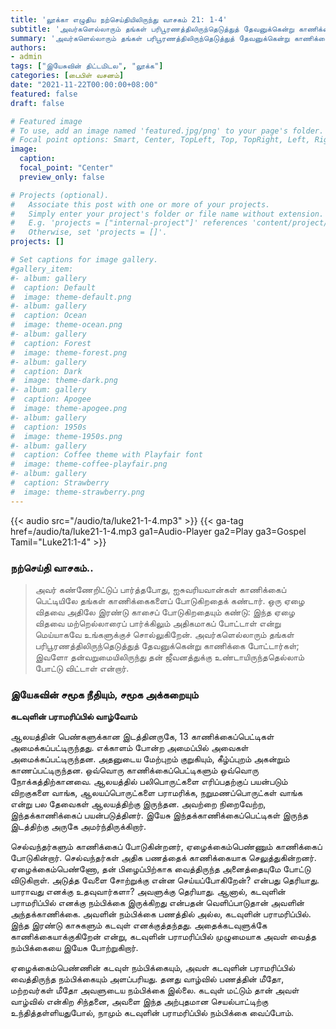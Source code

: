 ```yaml
---
title: 'லூக்கா எழுதிய நற்செய்தியிலிருந்து வாசகம் 21: 1-4'
subtitle: 'அவர்களெல்லாரும் தங்கள் பரிபூரணத்திலிருந்தெடுத்துத் தேவனுக்கென்று காணிக்கை போட்டார்கள்; இவளோ தன்வறுமையிலிருந்து தன் ஜீவனத்துக்கு உண்டாயிருந்ததெல்லாம் போட்டு விட்டாள் என்றார். - லூக்கா 21:4'
summary: 'அவர்களெல்லாரும் தங்கள் பரிபூரணத்திலிருந்தெடுத்துத் தேவனுக்கென்று காணிக்கை போட்டார்கள்; இவளோ தன்வறுமையிலிருந்து தன் ஜீவனத்துக்கு உண்டாயிருந்ததெல்லாம் போட்டு விட்டாள் என்றார். - லூக்கா 21:4'
authors:
- admin
tags: ["இயேசுவின் திட்டமிடல", "லூக்க"]
categories: [பைபிள் வசனம்]
date: "2021-11-22T00:00:00+08:00"
featured: false
draft: false

# Featured image
# To use, add an image named 'featured.jpg/png' to your page's folder.
# Focal point options: Smart, Center, TopLeft, Top, TopRight, Left, Right, BottomLeft, Bottom, BottomRight
image:
  caption:
  focal_point: "Center"
  preview_only: false

# Projects (optional).
#   Associate this post with one or more of your projects.
#   Simply enter your project's folder or file name without extension.
#   E.g. 'projects = ["internal-project"]' references 'content/project/deep-learning/index.md'.
#   Otherwise, set 'projects = []'.
projects: []

# Set captions for image gallery.
#gallery_item:
#- album: gallery
#  caption: Default
#  image: theme-default.png
#- album: gallery
#  caption: Ocean
#  image: theme-ocean.png
#- album: gallery
#  caption: Forest
#  image: theme-forest.png
#- album: gallery
#  caption: Dark
#  image: theme-dark.png
#- album: gallery
#  caption: Apogee
#  image: theme-apogee.png
#- album: gallery
#  caption: 1950s
#  image: theme-1950s.png
#- album: gallery
#  caption: Coffee theme with Playfair font
#  image: theme-coffee-playfair.png
#- album: gallery
#  caption: Strawberry
#  image: theme-strawberry.png
---
```


{{< audio src="/audio/ta/luke21-1-4.mp3" >}}
{{< ga-tag href=/audio/ta/luke21-1-4.mp3 ga1=Audio-Player ga2=Play ga3=Gospel Tamil="Luke21:1-4" >}}

###  நற்செய்தி வாசகம்..
> அவர் கண்ணேறிட்டுப் பார்த்தபோது, ஐசுவரியவான்கள் காணிக்கைப் பெட்டியிலே தங்கள் காணிக்கைகளைப் போடுகிறதைக் கண்டார். ஒரு ஏழை விதவை அதிலே இரண்டு காசைப் போடுகிறதையும் கண்டு: இந்த ஏழை விதவை மற்றெல்லாரைப் பார்க்கிலும் அதிகமாகப் போட்டாள் என்று மெய்யாகவே உங்களுக்குச் சொல்லுகிறேன். அவர்களெல்லாரும் தங்கள் பரிபூரணத்திலிருந்தெடுத்துத் தேவனுக்கென்று காணிக்கை போட்டார்கள்; இவளோ தன்வறுமையிலிருந்து தன் ஜீவனத்துக்கு உண்டாயிருந்ததெல்லாம் போட்டு விட்டாள் என்றார்.

### இயேசுவின் சமூக நீதியும், சமூக அக்கறையும்
**கடவுளின் பராமரிப்பில் வாழ்வோம்**

ஆலயத்தின் பெண்களுக்கான இடத்தினருகே, 13 காணிக்கைப்பெட்டிகள் அமைக்கப்பட்டிருந்தது. எக்காளம் போன்ற அமைப்பில் அவைகள் அமைக்கப்பட்டிருந்தன. அதனுடைய மேற்புறம் குறுகியும், கீழ்ப்புறம் அகன்றும் காணப்பட்டிருந்தன. ஒவ்வொரு காணிக்கைப்பெட்டிகளும் ஒவ்வொரு நோக்கத்திற்கானவை. ஆலயத்தில் பலிபொருட்களை எரிப்பதற்குப் பயன்படும் விறகுகளை வாங்க, ஆலயப்பொருட்களை பராமரிக்க, நறுமணப்பொருட்கள் வாங்க என்று பல தேவைகள் ஆலயத்திற்கு இருந்தன. அவற்றை நிறைவேற்ற, இந்தக்காணிக்கைப் பயன்படுத்தினர். இயேசு இந்தக்காணிக்கைப்பெட்டிகள் இருந்த இடத்திற்கு அருகே அமர்ந்திருக்கிறார்.

செல்வந்தர்களும் காணிக்கைப் போடுகின்றனர், ஏழைக்கைம்பெண்ணும் காணிக்கைப் போடுகின்றார். செல்வந்தர்கள் அதிக பணத்தைக் காணிக்கையாக செலுத்துகின்றனர். ஏழைக்கைம்பெண்ணோ, தன் பிழைப்பிற்காக வைத்திருந்த அனைத்தையுமே போட்டு விடுகிறாள். அடுத்த வேளை சோற்றுக்கு என்ன செய்யப்போகிறேன்? என்பது தெரியாது. யாராவது எனக்கு உதவுவார்களா? அவளுக்கு தெரியாது. ஆனால், கடவுளின் பராமரிப்பில் எனக்கு நம்பிக்கை இருக்கிறது என்பதன் வெளிப்பாடுதான் அவளின் அந்தக்காணிக்கை. அவளின் நம்பிக்கை பணத்தில் அல்ல, கடவுளின் பராமரிப்பில். இந்த இரண்டு காசுகளும் கடவுள் எனக்குத்தந்தது. அதைக்கடவுளுக்கே காணிக்கையாக்குகிறேன் என்று, கடவுளின் பராமரிப்பில் முழுமையாக அவள் வைத்த நம்பிக்கையை இயேசு போற்றுகிறார்.

ஏழைக்கைம்பெண்ணின் கடவுள் நம்பிக்கையும், அவள் கடவுளின் பராமரிப்பில் வைத்திருந்த நம்பிக்கையும் அளப்பரியது. தனது வாழ்வில் பணத்தின் மீதோ, மற்றவர்கள் மீதோ அவளுடைய நம்பிக்கை இல்லை. கடவுள் மட்டும் தான் அவள் வாழ்வில் என்கிற சிந்தனை, அவளை இந்த அற்புதமான செயல்பாட்டிற்கு உந்தித்தள்ளியதுபோல், நாமும் கடவுளின் பராமரிப்பில் நம்பிக்கை வைப்போம்.

